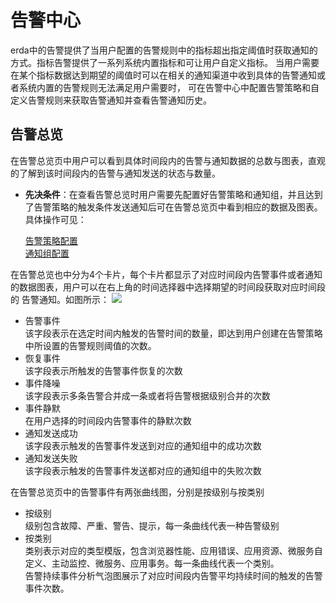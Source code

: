 # 告警中心

erda中的告警提供了当用户配置的告警规则中的指标超出指定阈值时获取通知的方式。指标告警提供了一系列系统内置指标和可让用户自定义指标。
当用户需要在某个指标数据达到期望的阈值时可以在相关的通知渠道中收到具体的告警通知或者系统内置的告警规则无法满足用户需要时，
可在告警中心中配置告警策略和自定义告警规则来获取告警通知并查看告警通知历史。

## 告警总览

在告警总览页中用户可以看到具体时间段内的告警与通知数据的总数与图表，直观的了解到该时间段内的告警与通知发送的状态与数量。

* **先决条件**：在查看告警总览时用户需要先配置好告警策略和通知组，并且达到了告警策略的触发条件发送通知后可在告警总览页中看到相应的数据及图表。具体操作可见：

    [告警策略配置](alert-config.md)<br>
    [通知组配置](alert-notify-group.md)

在告警总览也中分为4个卡片，每个卡片都显示了对应时间段内告警事件或者通知的数据图表，用户可以在右上角的时间选择器中选择期望的时间段获取对应时间段的
告警通知。如图所示：
![](http://terminus-paas.oss-cn-hangzhou.aliyuncs.com/paas-doc/2022/03/01/a5c59a3d-d4d4-47a0-88c0-fba6ac0fe02a.png)

* 告警事件<br>
  该字段表示在选定时间内触发的告警时间的数量，即达到用户创建在告警策略中所设置的告警规则阈值的次数。<br>
* 恢复事件<br>
  该字段表示所触发的告警事件恢复的次数<br>
* 事件降噪<br>
  该字段表示多条告警合并成一条或者将告警根据级别合并的次数<br>
* 事件静默<br>
  在用户选择的时间段内告警事件的静默次数<br>
* 通知发送成功<br>
  该字段表示触发的告警事件发送到对应的通知组中的成功次数<br>
* 通知发送失败<br>
  该字段表示触发的告警事件发送都对应的通知组中的失败次数<br>

在告警总览页中的告警事件有两张曲线图，分别是按级别与按类别<br>
* 按级别<br>
  级别包含故障、严重、警告、提示，每一条曲线代表一种告警级别<br>
* 按类别<br>
  类别表示对应的类型模版，包含浏览器性能、应用错误、应用资源、微服务自定义、主动监控、微服务、应用事务。每一条曲线代表一个类别。<br>
告警持续事件分析气泡图展示了对应时间段内告警平均持续时间的触发的告警事件次数。
